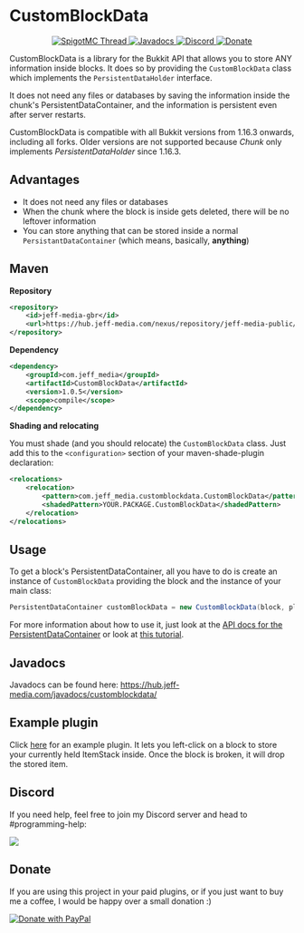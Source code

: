 # CustomBlockData
<!--- Buttons start -->
<!--suppress HtmlDeprecatedAttribute -->
<p align="center">
  <a href="https://www.spigotmc.org/threads/custom-block-data-persistentdatacontainer-for-blocks.512422/">
    <img src="https://static.jeff-media.com/img/button_spigotmc_thread.png?3" alt="SpigotMC Thread">
  </a>
  <a href="https://hub.jeff-media.com/javadocs/customblockdata">
    <img src="https://static.jeff-media.com/img/button_javadocs.png?3" alt="Javadocs">
  </a>
  <a href="https://discord.jeff-media.com/">
    <img src="https://static.jeff-media.com/img/button_discord.png?3" alt="Discord">
  </a>
  <a href="https://paypal.me/mfnalex">
    <img src="https://static.jeff-media.com/img/button_donate.png?3" alt="Donate">
  </a>
</p>
<!--- Buttons end -->

CustomBlockData is a library for the Bukkit API that allows you to store ANY information inside blocks.
It does so by providing the `CustomBlockData` class which implements the `PersistentDataHolder` interface.

It does not need any files or databases by saving the information inside the chunk's PersistentDataContainer, and the information is persistent even after server restarts.

CustomBlockData is compatible with all Bukkit versions from 1.16.3 onwards, including all forks. Older versions are not supported because *Chunk* only implements *PersistentDataHolder* since 1.16.3.

## Advantages

- It does not need any files or databases
- When the chunk where the block is inside gets deleted, there will be no leftover information
- You can store anything that can be stored inside a normal `PersistantDataContainer` (which means, basically, **anything**)

## Maven

**Repository**

```xml
<repository>
    <id>jeff-media-gbr</id>
    <url>https://hub.jeff-media.com/nexus/repository/jeff-media-public/</url>
</repository>
```

**Dependency**
```xml
<dependency>
    <groupId>com.jeff_media</groupId>
    <artifactId>CustomBlockData</artifactId>
    <version>1.0.5</version>
    <scope>compile</scope>
</dependency>
```

**Shading and relocating**

You must shade (and you should relocate) the `CustomBlockData` class. Just add this to
the `<configuration>` section of your maven-shade-plugin declaration:

```xml
<relocations>
    <relocation>
        <pattern>com.jeff_media.customblockdata.CustomBlockData</pattern>
        <shadedPattern>YOUR.PACKAGE.CustomBlockData</shadedPattern>
    </relocation>
</relocations>
```

## Usage

To get a block's PersistentDataContainer, all you have to do is create an instance of `CustomBlockData` providing the block and
the instance of your main class:

```java
PersistentDataContainer customBlockData = new CustomBlockData(block, plugin);
```

For more information about how to use it, just look at the [API docs for the PersistentDataContainer](https://hub.spigotmc.org/javadocs/spigot/org/bukkit/persistence/PersistentDataContainer.html) or look at [this tutorial](https://www.spigotmc.org/threads/a-guide-to-1-14-persistentdataholder-api.371200/).

## Javadocs

Javadocs can be found here: https://hub.jeff-media.com/javadocs/customblockdata/

## Example plugin

Click [here](https://github.com/JEFF-Media-GbR/CustomBlockData-Example) for an example plugin.
It lets you left-click on a block to store your currently held ItemStack inside. Once the block is broken,
it will drop the stored item.

## Discord

If you need help, feel free to join my Discord server and head to #programming-help:

<a href="https://discord.jeff-media.de"><img src="https://api.jeff-media.de/img/discord1.png"></a>

## Donate

If you are using this project in your paid plugins, or if you just want to buy me a coffee, I would be happy over a small donation :)

<a href="https://paypal.me/mfnalex"><img src="https://www.paypalobjects.com/en_US/DK/i/btn/btn_donateCC_LG.gif" border="0" name="submit" title="PayPal - The safer, easier way to pay online!" alt="Donate with PayPal" /></a>

